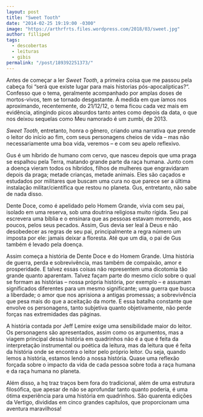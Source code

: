 ```yaml
---
layout: post
title: "Sweet Tooth"
date: "2014-02-25 19:19:00 -0300"
image: "https://arthrfrts.files.wordpress.com/2018/03/sweet.jpg"
author: filliped
tags:
  - descobertas
  - leituras
  - gibis
permalink: "/post/189392251373/"
---
```


Antes de começar a ler _Sweet Tooth_, a primeira coisa que me passou pela cabeça foi “será que existe lugar para mais historias pós-apocalípticas?“. Confesso que o tema, geralmente acompanhado por amplas doses de mortos-vivos, tem se tornado desgastante. À medida em que íamos nos aproximando, recentemente, do 21/12/12, o tema ficou cada vez mais em evidência, atingindo picos absurdos tanto antes como depois da data, o que nos deixou sequelas como Meu namorado é um zumbi, de 2013.

_Sweet Tooth_, entretanto, honra o gênero, criando uma narrativa que prende o leitor do início ao fim, com seus personagens cheios de vida – mas não necessariamente uma boa vida, veremos – e com seu apelo reflexivo.

Gus é um híbrido de humano com cervo, que nasceu depois que uma praga se espalhou pela Terra, matando grande parte da raça humana. Junto com a doença vieram todos os híbridos, filhos de mulheres que engravidaram depois da praga; metade crianças, metade animais. Eles são caçados e estudados por militares que buscam uma cura no que parece ser a última instalação militar/científica que restou no planeta. Gus, entretanto, não sabe de nada disso.

Dente Doce, como é apelidado pelo Homem Grande, vivia com seu pai, isolado em uma reserva, sob uma doutrina religiosa muito rígida. Seu pai escrevera uma bíblia e o ensinara que as pessoas estavam morrendo, aos poucos, pelos seus pecados. Assim, Gus devia ser leal à Deus e não desobedecer as regras de seu pai, principalmente a regra número um imposta por ele: jamais deixar a floresta. Até que um dia, o pai de Gus também é levado pela doença.

Assim começa a história de Dente Doce e do Homem Grande. Uma história de guerra, perda e sobrevivência, mas também de compaixão, amor e prosperidade. E talvez essas coisas não representem uma dicotomia tão grande quanto aparentam. Talvez façam parte do mesmo ciclo sobre o qual se formam as histórias – nossa própria história, por exemplo – e assumam significados diferentes para um mesmo significante; uma guerra que busca a liberdade; o amor que nos aprisiona a antigas promessas; a sobrevivência que pesa mais do que a aceitação da morte. E essa batalha constante que envolve os personagens, tanto subjetiva quanto objetivamente, não perde forças nas extremidades das páginas.

A história contada por Jeff Lemire exige uma sensibilidade maior do leitor. Os personagens são apresentados, assim como os argumentos, mas a viagem principal dessa história em quadrinhos não é a que é feita da interpretação instrumental ou poética da leitura, mas da leitura que é feita da história onde se encontra o leitor pelo próprio leitor. Ou seja, quando lemos a história, estamos lendo a nossa história. Quase uma reflexão forçada sobre o impacto da vida de cada pessoa sobre toda a raça humana e da raça humana no planeta.

Além disso, a hq traz traços bem fora do tradicional, além de uma estrutura filosófica, que apesar de não se aprofundar tanto quanto poderia, é uma ótima experiência para uma história em quadrinhos. São quarenta edições da Vertigo, divididas em cinco grandes capítulos, que proporcionam uma aventura maravilhosa!
